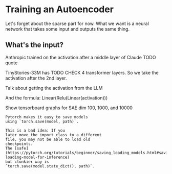 # Training an Autoencoder

Let's forget about the sparse 
part for now. What we want is a neural
network that takes some input and outputs
the same thing.

## What's the input?

Anthropic trained on the activation
after a middle layer of Claude
TODO quote

TinyStories-33M has TODO CHECK
4 transformer layers. So we 
take the activation after the 2nd 
layer.

Talk about getting the activation from the LLM
  
And the formula: Linear(Relu(Linear(activation)))
  

Show tensorboard graphs for SAE dim 100, 1000, and 10000

```admonish warning
Pytorch makes it easy to save models
using `torch.save(model, path)`.

This is a bad idea: If you 
later move the import class to a different 
file, you may not be able to load old
checkpoints.
The [safe](https://pytorch.org/tutorials/beginner/saving_loading_models.html#saving-loading-model-for-inference)
but clunkier way is
`torch.save(model.state_dict(), path)`.
```
